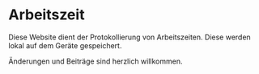 # Arbeitszeit
Diese Website dient der Protokollierung von Arbeitszeiten. Diese werden lokal auf dem Geräte gespeichert.

Änderungen und Beiträge sind herzlich willkommen.
